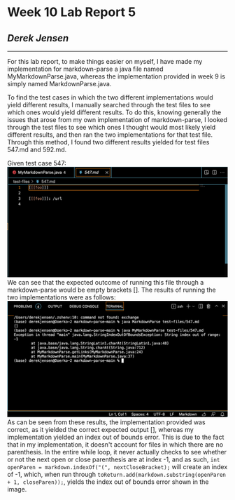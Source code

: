 # Week 10 Lab Report 5
## *Derek Jensen*
___
For this lab report, to make things easier on myself, I have made my implementation for markdown-parse a java file named MyMarkdownParse.java, whereas the implementation provided in week 9 is simply named MarkdownParse.java.

To find the test cases in which the two different implementations would yield different results, I manually searched through the test files to see which ones would yield different results. To do this, knowing generally the issues that arose from my own implementation of markdown-parse, I looked through the test files to see which ones I thought would most likely yield different results, and then ran the two implementations for that test file. Through this method, I found two different results yielded for test files 547.md and 592.md.

Given test case 547:
![Image](547.png)
We can see that the expected outcome of running this file through a markdown-parse would be empty brackets [].
The results of running the two implementations were as follows:
![Image](547results.png)
As can be seen from these results, the implementation provided was correct, as it yielded the correct expected output [], whereas my implementation yielded an index out of bounds error. 
This is due to the fact that in my implementation, it doesn't account for files in which there are no parenthesis. In the entire while loop, it never actually checks to see whether or not the next open or close parenthesis are at index -1, and as such, ```int openParen = markdown.indexOf("(", nextCloseBracket);``` will create an index of -1, which, when run through ```toReturn.add(markdown.substring(openParen + 1, closeParen));```, yields the index out of bounds error shown in the image.
